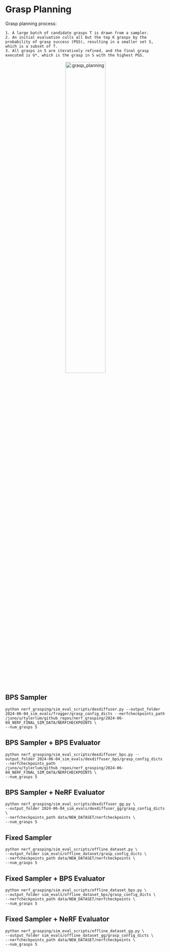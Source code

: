 # Grasp Planning

Grasp planning process:

```
1. A large batch of candidate grasps T is drawn from a sampler.
2. An initial evaluation culls all but the top K grasps by the probability of grasp success (PGS), resulting in a smaller set S, which is a subset of T.
3. All grasps in S are iteratively refined, and the final grasp executed is G*, which is the grasp in S with the highest PGS.
```

<p align="center">
  <img src="https://github.com/tylerlum/get_a_grip_release/assets/26510814/c1fde4fb-b7d8-42de-bdb5-91f842b5be8f" alt="grasp_planning" style="width:50%;">
</p>

## BPS Sampler

```
python nerf_grasping/sim_eval_scripts/dexdiffuser.py --output_folder 2024-06-04_sim_evals/frogger/grasp_config_dicts --nerfcheckpoints_path /juno/u/tylerlum/github_repos/nerf_grasping/2024-06-04_NERF_FINAL_SIM_DATA/NERFCHECKPOINTS \
--num_grasps 5
```

## BPS Sampler + BPS Evaluator

```
python nerf_grasping/sim_eval_scripts/dexdiffuser_bps.py --output_folder 2024-06-04_sim_evals/dexdiffuser_bps/grasp_config_dicts --nerfcheckpoints_path /juno/u/tylerlum/github_repos/nerf_grasping/2024-06-04_NERF_FINAL_SIM_DATA/NERFCHECKPOINTS \
--num_grasps 5
```

## BPS Sampler + NeRF Evaluator

```
python nerf_grasping/sim_eval_scripts/dexdiffuser_gg.py \
--output_folder 2024-06-04_sim_evals/dexdiffuser_gg/grasp_config_dicts \
--nerfcheckpoints_path data/NEW_DATASET/nerfcheckpoints \
--num_grasps 5
```

## Fixed Sampler

```
python nerf_grasping/sim_eval_scripts/offline_dataset.py \
--output_folder sim_evals/offline_dataset/grasp_config_dicts \
--nerfcheckpoints_path data/NEW_DATASET/nerfcheckpoints \
--num_grasps 5
```

## Fixed Sampler + BPS Evaluator

```
python nerf_grasping/sim_eval_scripts/offline_dataset_bps.py \
--output_folder sim_evals/offline_dataset_bps/grasp_config_dicts \
--nerfcheckpoints_path data/NEW_DATASET/nerfcheckpoints \
--num_grasps 5
```

## Fixed Sampler + NeRF Evaluator

```
python nerf_grasping/sim_eval_scripts/offline_dataset_gg.py \
--output_folder sim_evals/offline_dataset_gg/grasp_config_dicts \
--nerfcheckpoints_path data/NEW_DATASET/nerfcheckpoints \
--num_grasps 5
```
